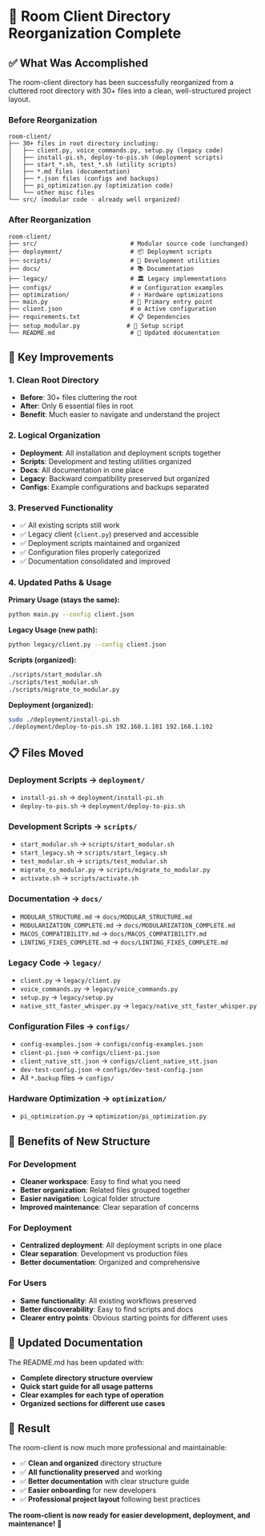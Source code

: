 # 🧹 Room Client Directory Reorganization Complete

## ✅ What Was Accomplished

The room-client directory has been successfully reorganized from a cluttered root directory with 30+ files into a clean, well-structured project layout.

### Before Reorganization
```
room-client/
├── 30+ files in root directory including:
│   ├── client.py, voice_commands.py, setup.py (legacy code)
│   ├── install-pi.sh, deploy-to-pis.sh (deployment scripts)
│   ├── start_*.sh, test_*.sh (utility scripts)
│   ├── *.md files (documentation)
│   ├── *.json files (configs and backups)
│   ├── pi_optimization.py (optimization code)
│   └── other misc files
└── src/ (modular code - already well organized)
```

### After Reorganization
```
room-client/
├── src/                          # Modular source code (unchanged)
├── deployment/                   # 📦 Deployment scripts
├── scripts/                      # 🔧 Development utilities  
├── docs/                         # 📚 Documentation
├── legacy/                       # 🏛️ Legacy implementations
├── configs/                      # ⚙️ Configuration examples
├── optimization/                 # ⚡ Hardware optimizations
├── main.py                       # 🚀 Primary entry point
├── client.json                   # ⚙️ Active configuration
├── requirements.txt              # 📋 Dependencies
├── setup_modular.py             # 🔧 Setup script
└── README.md                     # 📖 Updated documentation
```

## 🎯 Key Improvements

### 1. **Clean Root Directory**
- **Before**: 30+ files cluttering the root
- **After**: Only 6 essential files in root
- **Benefit**: Much easier to navigate and understand the project

### 2. **Logical Organization**
- **Deployment**: All installation and deployment scripts together
- **Scripts**: Development and testing utilities organized
- **Docs**: All documentation in one place
- **Legacy**: Backward compatibility preserved but organized
- **Configs**: Example configurations and backups separated

### 3. **Preserved Functionality**
- ✅ All existing scripts still work
- ✅ Legacy client (`client.py`) preserved and accessible
- ✅ Deployment scripts maintained and organized
- ✅ Configuration files properly categorized
- ✅ Documentation consolidated and improved

### 4. **Updated Paths & Usage**

**Primary Usage (stays the same):**
```bash
python main.py --config client.json
```

**Legacy Usage (new path):**
```bash
python legacy/client.py --config client.json
```

**Scripts (organized):**
```bash
./scripts/start_modular.sh
./scripts/test_modular.sh
./scripts/migrate_to_modular.py
```

**Deployment (organized):**
```bash
sudo ./deployment/install-pi.sh
./deployment/deploy-to-pis.sh 192.168.1.101 192.168.1.102
```

## 📋 Files Moved

### Deployment Scripts → `deployment/`
- `install-pi.sh` → `deployment/install-pi.sh`
- `deploy-to-pis.sh` → `deployment/deploy-to-pis.sh`

### Development Scripts → `scripts/`
- `start_modular.sh` → `scripts/start_modular.sh`
- `start_legacy.sh` → `scripts/start_legacy.sh`
- `test_modular.sh` → `scripts/test_modular.sh`
- `migrate_to_modular.py` → `scripts/migrate_to_modular.py`
- `activate.sh` → `scripts/activate.sh`

### Documentation → `docs/`
- `MODULAR_STRUCTURE.md` → `docs/MODULAR_STRUCTURE.md`
- `MODULARIZATION_COMPLETE.md` → `docs/MODULARIZATION_COMPLETE.md`
- `MACOS_COMPATIBILITY.md` → `docs/MACOS_COMPATIBILITY.md`
- `LINTING_FIXES_COMPLETE.md` → `docs/LINTING_FIXES_COMPLETE.md`

### Legacy Code → `legacy/`
- `client.py` → `legacy/client.py`
- `voice_commands.py` → `legacy/voice_commands.py`
- `setup.py` → `legacy/setup.py`
- `native_stt_faster_whisper.py` → `legacy/native_stt_faster_whisper.py`

### Configuration Files → `configs/`
- `config-examples.json` → `configs/config-examples.json`
- `client-pi.json` → `configs/client-pi.json`
- `client_native_stt.json` → `configs/client_native_stt.json`
- `dev-test-config.json` → `configs/dev-test-config.json`
- All `*.backup` files → `configs/`

### Hardware Optimization → `optimization/`
- `pi_optimization.py` → `optimization/pi_optimization.py`

## 🚀 Benefits of New Structure

### **For Development**
- **Cleaner workspace**: Easy to find what you need
- **Better organization**: Related files grouped together
- **Easier navigation**: Logical folder structure
- **Improved maintenance**: Clear separation of concerns

### **For Deployment**
- **Centralized deployment**: All deployment scripts in one place
- **Clear separation**: Development vs production files
- **Better documentation**: Organized and comprehensive

### **For Users**
- **Same functionality**: All existing workflows preserved
- **Better discoverability**: Easy to find scripts and docs
- **Clearer entry points**: Obvious starting points for different uses

## 📝 Updated Documentation

The README.md has been updated with:
- **Complete directory structure overview**
- **Quick start guide for all usage patterns**
- **Clear examples for each type of operation**
- **Organized sections for different use cases**

## 🎉 Result

The room-client is now much more professional and maintainable:

- ✅ **Clean and organized** directory structure
- ✅ **All functionality preserved** and working
- ✅ **Better documentation** with clear structure guide
- ✅ **Easier onboarding** for new developers
- ✅ **Professional project layout** following best practices

**The room-client is now ready for easier development, deployment, and maintenance!** 🚀
